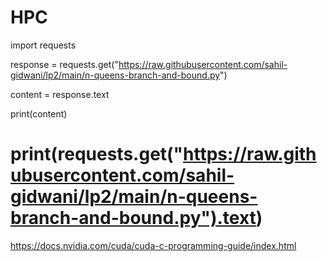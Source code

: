 # HPC

import requests

response = requests.get("https://raw.githubusercontent.com/sahil-gidwani/lp2/main/n-queens-branch-and-bound.py")

content = response.text

print(content)

# print(requests.get("https://raw.githubusercontent.com/sahil-gidwani/lp2/main/n-queens-branch-and-bound.py").text)

https://docs.nvidia.com/cuda/cuda-c-programming-guide/index.html
